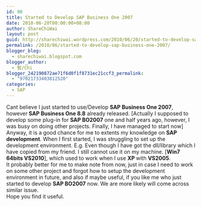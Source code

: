 ```yaml
---
id: 90
title: Started to Develop SAP Business One 2007
date: 2010-06-20T00:00:00+08:00
author: ShareChiWai
layout: post
guid: http://sharechiwai.wordpress.com/2010/06/20/started-to-develop-sap-business-one-2007
permalink: /2010/06/started-to-develop-sap-business-one-2007/
blogger_blog:
  - sharechiwai.blogspot.com
blogger_author:
  - 智/Chi
blogger_242190872ae71f6d0f1f8731ec21ccf3_permalink:
  - "97021733403812520"
categories:
  - SAP
---
```

<div class="MsoNormal">
  Cant believe I just started to use/Develop <b>SAP Business One 2007</b>, however<b> SAP Business One 8.8</b> already released. [Actually I supposed to develop some plug-in for <b>SAP BO2007</b> one and half years ago, however, I was busy on doing other projects. Finally, I have managed to start now] Anyway, it is a good chance for me to extents my knowledge on <b>SAP development</b>. When I first started, I was struggling to set up the development environment. E.g. Even though I have got the dll/library which I have copied from my friend. I still cannot use it on my machine. [<b>Win7 64bits VS2010</b>], which used to work when I use <b>XP </b>with <b>VS2005</b>.
</div>

<div class="MsoNormal">
  It probably better for me to make note from now, just in case I need to work on some other project and forgot how to setup the development environment in future, and also if maybe useful, if you like me who just started to develop <b>SAP BO2007</b> now. We are more likely will come across similar issue.
</div>

<div class="MsoNormal">
  Hope you find it useful.
</div>